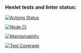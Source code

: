 ### Hexlet tests and linter status:
[![Actions Status](https://github.com/nbagr/frontend-project-46/workflows/hexlet-check/badge.svg)](https://github.com/nbagr/frontend-project-46/actions)

[![Node CI](https://github.com/nbagr/frontend-project-46/workflows/Node%20CI/badge.svg)](https://github.com/nbagr/frontend-project-46/actions)

[![Maintainability](https://api.codeclimate.com/v1/badges/9c986f164870fd255bf6/maintainability)](https://codeclimate.com/github/nbagr/frontend-project-46/maintainability)

[![Test Coverage](https://api.codeclimate.com/v1/badges/9c986f164870fd255bf6/test_coverage)](https://codeclimate.com/github/nbagr/frontend-project-46/test_coverage)